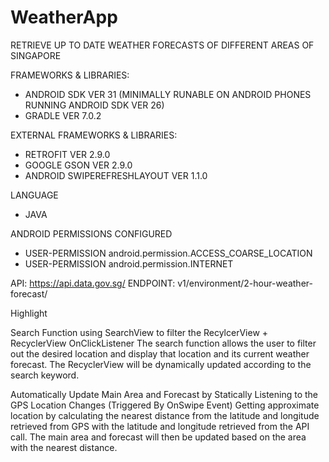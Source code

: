 # WeatherApp
RETRIEVE UP TO DATE WEATHER FORECASTS OF DIFFERENT AREAS OF SINGAPORE

FRAMEWORKS & LIBRARIES:
  - ANDROID SDK VER 31 (MINIMALLY RUNABLE ON ANDROID PHONES RUNNING ANDROID SDK VER 26)
  - GRADLE VER 7.0.2

EXTERNAL FRAMEWORKS & LIBRARIES:
  - RETROFIT VER 2.9.0
  - GOOGLE GSON VER 2.9.0 
  - ANDROID SWIPEREFRESHLAYOUT VER 1.1.0

LANGUAGE
  - JAVA

ANDROID PERMISSIONS CONFIGURED
  - USER-PERMISSION android.permission.ACCESS_COARSE_LOCATION
  - USER-PERMISSION android.permission.INTERNET

API:
https://api.data.gov.sg/
ENDPOINT:
v1/environment/2-hour-weather-forecast/

Highlight

Search Function using SearchView to filter the RecylcerView + RecyclerView OnClickListener
  The search function allows the user to filter out the desired location and display that location and its current weather forecast.
  The RecyclerView will be dynamically updated according to the search keyword.

Automatically Update Main Area and Forecast by Statically Listening to the GPS Location Changes (Triggered By OnSwipe Event)
		Getting approximate location by calculating the nearest distance from the latitude and longitude retrieved from GPS with the latitude and longitude retrieved from    the API call.  The main area and forecast will then be updated based on the area with the nearest distance.

